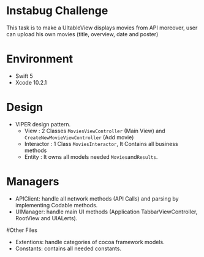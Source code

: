 # Instabug Challenge
This task is to make a UItableView displays movies from API moreover, user can upload his own movies (title, overview, date and poster)
# Environment
-   Swift 5
-   Xcode 10.2.1

# Design
  - VIPER design pattern.
    - View : 2 Classes `MoviesViewController` (Main View) and  `CreateNewMovieViewController` (Add movie)
    - Interactor : 1 Class `MoviesInteractor`, It Contains all business methods
    -  Entity : It owns all models needed `Movies`and`Results`.

# Managers
- APIClient: handle all network methods (API Calls) and parsing by implementing Codable methods.
- UIManager: handle main UI methods (Application TabbarViewController, RootView and UIALerts).

#Other Files
- Extentions: handle categories of cocoa framework models.
- Constants: contains all needed constants.
  
